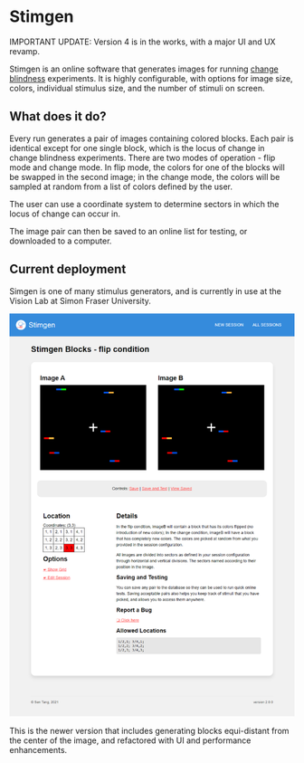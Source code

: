 # Stimgen

IMPORTANT UPDATE:
Version 4 is in the works, with a major UI and UX revamp. 

Stimgen is an online software that generates images for running <a href="http://www.sfu.ca/psychology/research/vlab/research.html">change blindness</a> experiments. It is highly configurable, with options for image size, colors, individual stimulus size, and the number of stimuli on screen.

## What does it do?

Every run generates a pair of images containing colored blocks. Each pair is identical except for one single block, which is the locus of change in change blindness experiments. There are two modes of operation - flip mode and change mode. In flip mode, the colors for one of the blocks will be swapped in the second image; in the change mode, the colors will be sampled at random from a list of colors defined by the user.

The user can use a coordinate system to determine sectors in which the locus of change can occur in.

The image pair can then be saved to an online list for testing, or downloaded to a computer.


## Current deployment

Simgen is one of many stimulus generators, and is currently in use at the Vision Lab at Simon Fraser University.

![Example output from generator](https://github.com/daryl-sen/stimgen-blocks/blob/master/documents/screencapture-vlab-pythonanywhere-run-flip-Example-Session-2021-03-29-00_04_03.png?raw=true)

This is the newer version that includes generating blocks equi-distant from the center of the image, and refactored with UI and performance enhancements.
